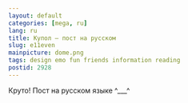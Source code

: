 ```yaml
---
layout: default
categories: [mega, ru]
lang: ru
title: Купол — пост на русском
slug: e11even
mainpicture: dome.png
tags: design emo fun friends information reading
postid: 2928
---
```


Круто! Пост на русском языке ^___^